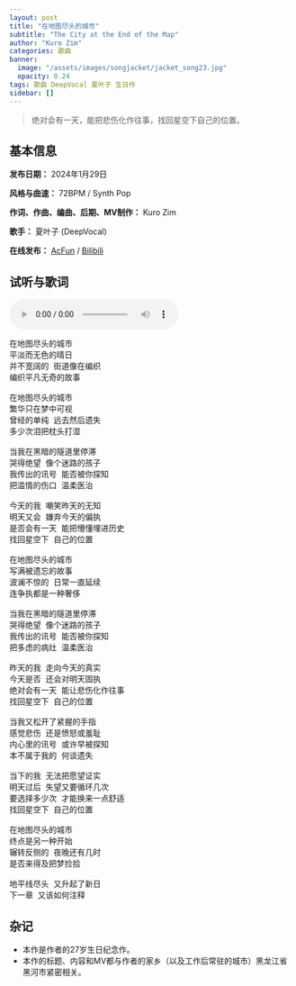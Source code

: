 ```yaml
---
layout: post
title: "在地图尽头的城市"
subtitle: "The City at the End of the Map"
author: "Kuro Zim"
categories: 歌曲
banner: 
  image: "/assets/images/songjacket/jacket_song23.jpg"
  opacity: 0.24
tags: 歌曲 DeepVocal 夏叶子 生日作
sidebar: []
---
```


> 绝对会有一天，能把悲伤化作往事，找回星空下自己的位置。

## 基本信息

**发布日期：** 2024年1月29日

**风格与曲速：** 72BPM / Synth Pop

**作词、作曲、编曲、后期、MV制作：** Kuro Zim

**歌手：** 夏叶子 (DeepVocal)

**在线发布：** [AcFun](https://www.acfun.cn/v/ac43634034) / [Bilibili](https://www.bilibili.com/video/BV1kg4y1Y7Ay/)

## 试听与歌词

<audio controls><source src="/assets/audio/song23.mp3" type="audio/mp3"></audio>

<pre>
在地图尽头的城市
平淡而无色的晴日
并不宽阔的 街道像在编织
编织平凡无奇的故事

在地图尽头的城市
繁华只在梦中可视
曾经的单纯 远去然后遗失
多少次泪把枕头打湿

当我在黑暗的隧道里停滞
哭得绝望 像个迷路的孩子
我传出的讯号 能否被你探知
把滥情的伤口 温柔医治

今天的我 嘲笑昨天的无知
明天又会 嫌弃今天的偏执
是否会有一天 能把懵懂埋进历史
找回星空下 自己的位置

在地图尽头的城市
写满被遗忘的故事
波澜不惊的 日常一直延续
连争执都是一种奢侈

当我在黑暗的隧道里停滞
哭得绝望 像个迷路的孩子
我传出的讯号 能否被你探知
把多虑的病灶 温柔医治

昨天的我 走向今天的真实
今天是否 还会对明天固执
绝对会有一天 能让悲伤化作往事
找回星空下 自己的位置

当我又松开了紧握的手指
感觉悲伤 还是愤怒或羞耻
内心里的讯号 或许早被探知
本不属于我的 何谈遗失

当下的我 无法把愿望证实
明天过后 失望又要循环几次
要选择多少次 才能换来一点舒适
找回星空下 自己的位置

在地图尽头的城市
终点是另一种开始
辗转反侧的 夜晚还有几时
是否来得及把梦捡拾

地平线尽头 又升起了新日
下一章 又该如何注释
</pre>

## 杂记

* 本作是作者的27岁生日纪念作。
* 本作的标题、内容和MV都与作者的家乡（以及工作后常驻的城市）黑龙江省黑河市紧密相关。